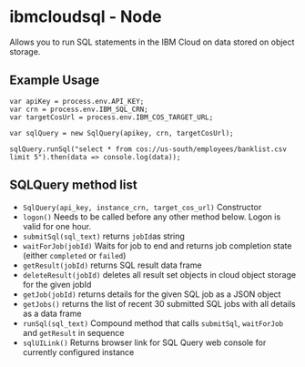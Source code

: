 # ibmcloudsql - Node

Allows you to run SQL statements in the IBM Cloud on data stored on object storage.


## Example Usage

```
var apiKey = process.env.API_KEY;
var crn = process.env.IBM_SQL_CRN;
var targetCosUrl = process.env.IBM_COS_TARGET_URL;

var sqlQuery = new SqlQuery(apikey, crn, targetCosUrl);

sqlQuery.runSql("select * from cos://us-south/employees/banklist.csv limit 5").then(data => console.log(data));
```

## SQLQuery method list
 * `SqlQuery(api_key, instance_crn, target_cos_url)` Constructor
 * `logon()` Needs to be called before any other method below. Logon is valid for one hour.
 * `submitSql(sql_text)` returns `jobId`as string
 * `waitForJob(jobId)` Waits for job to end and returns job completion state (either `completed` or `failed`)
 * `getResult(jobId)` returns SQL result data frame
 * `deleteResult(jobId)` deletes all result set objects in cloud object storage for the given jobId
 * `getJob(jobId)` returns details for the given SQL job as a JSON object
 * `getJobs()` returns the list of recent 30 submitted SQL jobs with all details as a data frame
 * `runSql(sql_text)` Compound method that calls `submitSql`, `waitForJob` and `getResult` in sequence
 * `sqlUILink()` Returns browser link for SQL Query web console for currently configured instance

